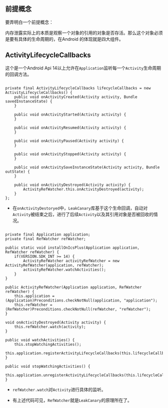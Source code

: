 

## 前提概念

要弄明白一个前提概念：

内存泄露实际上的本质是观察一个对象的引用的对象是否存活。那么这个对象必须是要有具体的生命周期的，在Android 的体现就是四大组件。

<!-- more -->


## ActivityLifecycleCallbacks

这个是一个Android Api 14以上允许在`Application`监听每一个`Activity`生命周期的回调方法。

```

private final ActivityLifecycleCallbacks lifecycleCallbacks = new ActivityLifecycleCallbacks() {
    public void onActivityCreated(Activity activity, Bundle savedInstanceState) {
    }

    public void onActivityStarted(Activity activity) {
    }

    public void onActivityResumed(Activity activity) {
    }

    public void onActivityPaused(Activity activity) {
    }

    public void onActivityStopped(Activity activity) {
    }

    public void onActivitySaveInstanceState(Activity activity, Bundle outState) {
    }

    public void onActivityDestroyed(Activity activity) {
        ActivityRefWatcher.this.onActivityDestroyed(activity);
    }
};
```

* 在`onActivityDestoryed`中，`LeakCanary`库基于这个生命回调，自动对`Activity`被结束之后，进行了后续`Activity`以及其引用对象是否被回收的情况。



```

private final Application application;
private final RefWatcher refWatcher;

public static void installOnIcsPlus(Application application, RefWatcher refWatcher) {
    if(VERSION.SDK_INT >= 14) {
        ActivityRefWatcher activityRefWatcher = new ActivityRefWatcher(application, refWatcher);
        activityRefWatcher.watchActivities();
    }
}

public ActivityRefWatcher(Application application, RefWatcher refWatcher) {
    this.application = (Application)Preconditions.checkNotNull(application, "application");
    this.refWatcher = (RefWatcher)Preconditions.checkNotNull(refWatcher, "refWatcher");
}

void onActivityDestroyed(Activity activity) {
    this.refWatcher.watch(activity);
}

public void watchActivities() {
    this.stopWatchingActivities();
    this.application.registerActivityLifecycleCallbacks(this.lifecycleCallbacks);
}

public void stopWatchingActivities() {
    this.application.unregisterActivityLifecycleCallbacks(this.lifecycleCallbacks);
}
```

* `refWatcher.watch`对`Activity`进行具体的监听。

* 有上述代码可见，`RefWatcher`就是`LeakCanary`的原理所在了。

